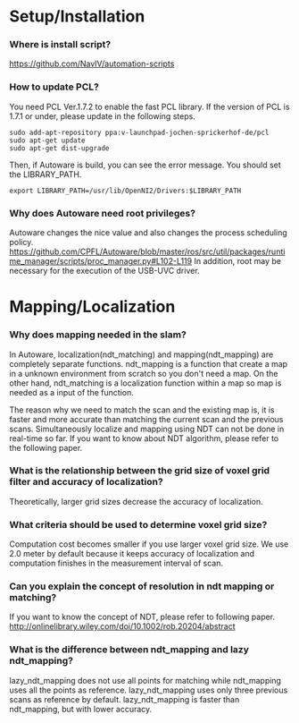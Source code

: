 # Setup/Installation
### Where is install script?
https://github.com/NavIV/automation-scripts

### How to update PCL?
You need PCL Ver.1.7.2 to enable the fast PCL library. If the version of PCL is 1.7.1 or under, please update in the following steps.
```
sudo add-apt-repository ppa:v-launchpad-jochen-sprickerhof-de/pcl
sudo apt-get update
sudo apt-get dist-upgrade
```
Then, if Autoware is build, you can see the error message.
You should set the LIBRARY_PATH.
```
export LIBRARY_PATH=/usr/lib/OpenNI2/Drivers:$LIBRARY_PATH
```

### Why does Autoware need root privileges?
Autoware changes the nice value and also changes the process scheduling policy.
https://github.com/CPFL/Autoware/blob/master/ros/src/util/packages/runtime_manager/scripts/proc_manager.py#L102-L119
In addition, root may be necessary for the execution of the USB-UVC driver.

# Mapping/Localization

### Why does mapping needed in the slam?
In Autoware, localization(ndt_matching) and mapping(ndt_mapping) are completely separate functions. ndt_mapping is a function that create a map in a unknown environment from scratch so you don't need a map. On the other hand, ndt_matching is a localization function within a map so map is needed as a input of the function.

The reason why we need to match the scan and the existing map is, it is faster and more accurate than matching the current scan and the previous scans. Simultaneously localize and mapping using NDT can not be done in real-time so far. If you want to know about NDT algorithm, please refer to the following paper.

### What is the relationship between the grid size of voxel grid filter and accuracy of localization?
Theoretically, larger grid sizes decrease the accuracy of localization.

### What criteria should be used to determine voxel grid size?
Computation cost becomes smaller if you use larger voxel grid size. We use 2.0 meter by default because it keeps accuracy of localization and computation finishes in the measurement interval of scan.	

### Can you explain the concept of resolution in ndt mapping or matching?
If you want to know the concept of NDT, please refer to following paper.
http://onlinelibrary.wiley.com/doi/10.1002/rob.20204/abstract

### What is the difference between ndt_mapping and lazy ndt_mapping?
lazy_ndt_mapping does not use all points for matching while ndt_mapping uses all the points as reference. lazy_ndt_mapping uses only three previous scans as reference by default. lazy_ndt_mapping is faster than ndt_mapping, but with lower accuracy.


